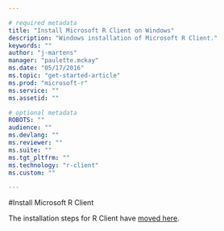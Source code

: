 ```yaml
---

# required metadata
title: "Install Microsoft R Client on Windows"
description: "Windows installation of Microsoft R Client."
keywords: ""
author: "j-martens"
manager: "paulette.mckay"
ms.date: "05/17/2016"
ms.topic: "get-started-article"
ms.prod: "microsoft-r"
ms.service: ""
ms.assetid: ""

# optional metadata
ROBOTS: ""
audience: ""
ms.devlang: ""
ms.reviewer: ""
ms.suite: ""
ms.tgt_pltfrm: ""
ms.technology: "r-client"
ms.custom: ""

---
```


#Install Microsoft R Client

The installation steps for R Client have [moved here](r-client-install.md).